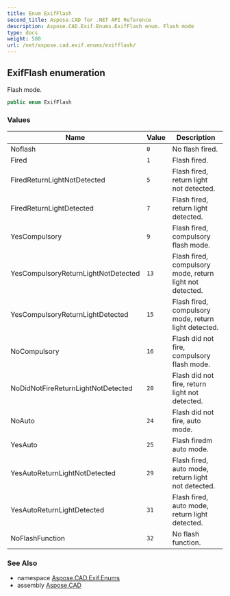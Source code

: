 ```yaml
---
title: Enum ExifFlash
second_title: Aspose.CAD for .NET API Reference
description: Aspose.CAD.Exif.Enums.ExifFlash enum. Flash mode
type: docs
weight: 580
url: /net/aspose.cad.exif.enums/exifflash/
---
```

## ExifFlash enumeration

Flash mode.

```csharp
public enum ExifFlash
```

### Values

| Name | Value | Description |
| --- | --- | --- |
| Noflash | `0` | No flash fired. |
| Fired | `1` | Flash fired. |
| FiredReturnLightNotDetected | `5` | Flash fired, return light not detected. |
| FiredReturnLightDetected | `7` | Flash fired, return light detected. |
| YesCompulsory | `9` | Flash fired, compulsory flash mode. |
| YesCompulsoryReturnLightNotDetected | `13` | Flash fired, compulsory mode, return light not detected. |
| YesCompulsoryReturnLightDetected | `15` | Flash fired, compulsory mode, return light detected. |
| NoCompulsory | `16` | Flash did not fire, compulsory flash mode. |
| NoDidNotFireReturnLightNotDetected | `20` | Flash did not fire, return light not detected. |
| NoAuto | `24` | Flash did not fire, auto mode. |
| YesAuto | `25` | Flash firedm auto mode. |
| YesAutoReturnLightNotDetected | `29` | Flash fired, auto mode, return light not detected. |
| YesAutoReturnLightDetected | `31` | Flash fired, auto mode, return light detected. |
| NoFlashFunction | `32` | No flash function. |

### See Also

* namespace [Aspose.CAD.Exif.Enums](../../aspose.cad.exif.enums/)
* assembly [Aspose.CAD](../../)


